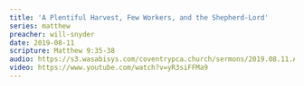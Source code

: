 ```yaml
---
title: 'A Plentiful Harvest, Few Workers, and the Shepherd-Lord'
series: matthew
preacher: will-snyder
date: 2019-08-11
scripture: Matthew 9:35-38
audio: https://s3.wasabisys.com/coventrypca.church/sermons/2019.08.11.A%20A%20Plentiful%20Harvest%2C%20Few%20-%20Will%20Snyder.mp3
video: https://www.youtube.com/watch?v=yR3siFFMa9
---
```

